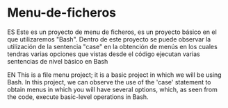 # Menu-de-ficheros

ES
Este es un proyecto de menu de ficheros, es un proyecto básico en el que utilizaremos "Bash". Dentro de este proyecto se puede observar la utilización de la sentencia "case" en la obtención de menús en los cuales tendras varias opciones que vistas desde el código ejecutan varias sentencias de nivel básico en Bash

EN 
This is a file menu project; it is a basic project in which we will be using Bash. In this project, we can observe the use of the 'case' statement to obtain menus in which you will have several options, which, as seen from the code, execute basic-level operations in Bash.
